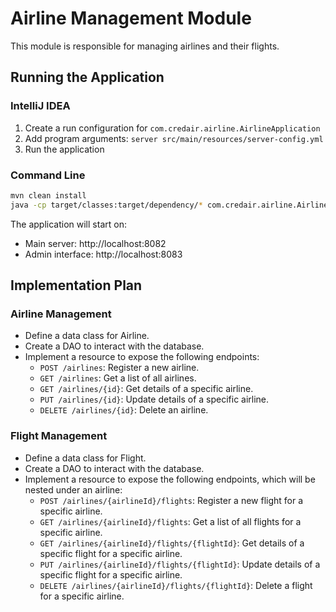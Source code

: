 # Airline Management Module

This module is responsible for managing airlines and their flights.

## Running the Application

### IntelliJ IDEA
1. Create a run configuration for `com.credair.airline.AirlineApplication`
2. Add program arguments: `server src/main/resources/server-config.yml`
3. Run the application

### Command Line
```bash
mvn clean install
java -cp target/classes:target/dependency/* com.credair.airline.AirlineApplication server src/main/resources/server-config.yml
```

The application will start on:
- Main server: http://localhost:8082
- Admin interface: http://localhost:8083

## Implementation Plan

### Airline Management

- Define a data class for Airline.
- Create a DAO to interact with the database.
- Implement a resource to expose the following endpoints:
  - `POST /airlines`: Register a new airline.
  - `GET /airlines`: Get a list of all airlines.
  - `GET /airlines/{id}`: Get details of a specific airline.
  - `PUT /airlines/{id}`: Update details of a specific airline.
  - `DELETE /airlines/{id}`: Delete an airline.

### Flight Management

- Define a data class for Flight.
- Create a DAO to interact with the database.
- Implement a resource to expose the following endpoints, which will be nested under an airline:
  - `POST /airlines/{airlineId}/flights`: Register a new flight for a specific airline.
  - `GET /airlines/{airlineId}/flights`: Get a list of all flights for a specific airline.
  - `GET /airlines/{airlineId}/flights/{flightId}`: Get details of a specific flight for a specific airline.
  - `PUT /airlines/{airlineId}/flights/{flightId}`: Update details of a specific flight for a specific airline.
  - `DELETE /airlines/{airlineId}/flights/{flightId}`: Delete a flight for a specific airline.

